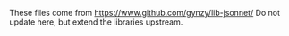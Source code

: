 These files come from https://www.github.com/gynzy/lib-jsonnet/
Do not update here, but extend the libraries upstream.
